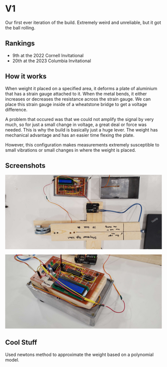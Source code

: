 
# V1

Our first ever iteration of the build. Extremely weird and unreliable, but it got the ball rolling.


## Rankings
-  9th at the 2022 Cornell Invitational
- 20th at the 2023 Columbia Invitational



## How it works

When weight it placed on a specified area, it deforms a plate of aluminium that has a strain gauge attached to it. When the metal bends, it either increases or decreases the resistance across the strain gauge. We can place this strain gauge inside of a wheatstone bridge to get a voltage difference. 

A problem that occured was that we could not amplify the signal by very much, so for just a small change in voltage, a great deal or force was needed. This is why the build is basically just a huge lever. The weight has mechanical advantage and has an easier time flexing the plate.

However, this configuration makes measurements extremely susceptible to small vibrations or small changes in where the weight is placed. 

## Screenshots

![App Screenshot](https://github.com/ringedSquid/StuyOly_DB_2022/blob/master/media/V1.jpg)

![App Screenshot](https://github.com/ringedSquid/StuyOly_DB_2022/blob/master/media/V1_Board.jpg)




## Cool Stuff
Used newtons method to approximate the weight based on a polynomial model.
